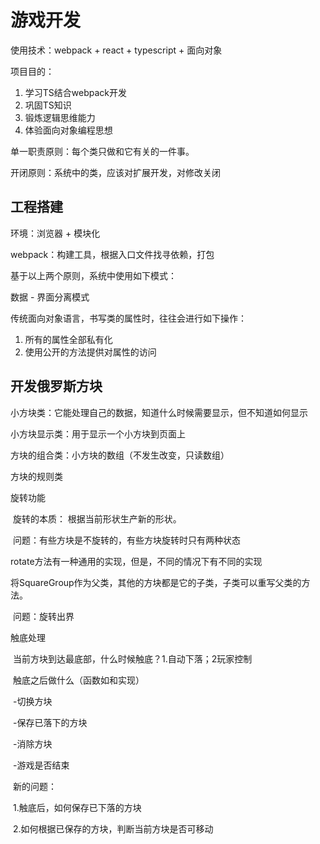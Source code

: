 # 游戏开发

使用技术：webpack + react + typescript + 面向对象

项目目的：

1. 学习TS结合webpack开发
2. 巩固TS知识
3. 锻炼逻辑思维能力
4. 体验面向对象编程思想

单一职责原则：每个类只做和它有关的一件事。

开闭原则：系统中的类，应该对扩展开发，对修改关闭

## 工程搭建

环境：浏览器 + 模块化

webpack：构建工具，根据入口文件找寻依赖，打包

基于以上两个原则，系统中使用如下模式：

数据 - 界面分离模式

传统面向对象语言，书写类的属性时，往往会进行如下操作：

1. 所有的属性全部私有化
2. 使用公开的方法提供对属性的访问

## 开发俄罗斯方块

小方块类：它能处理自己的数据，知道什么时候需要显示，但不知道如何显示

小方块显示类：用于显示一个小方块到页面上

方块的组合类：小方块的数组（不发生改变，只读数组）

方块的规则类

旋转功能

​	旋转的本质： 根据当前形状生产新的形状。

​	问题：有些方块是不旋转的，有些方块旋转时只有两种状态

rotate方法有一种通用的实现，但是，不同的情况下有不同的实现

将SquareGroup作为父类，其他的方块都是它的子类，子类可以重写父类的方法。

​	问题：旋转出界

触底处理

​	当前方块到达最底部，什么时候触底？1.自动下落；2玩家控制

​	触底之后做什么（函数如和实现）

​		-切换方块

​		-保存已落下的方块

​		-消除方块

​		-游戏是否结束

​		新的问题：

​			1.触底后，如何保存已下落的方块

​			2.如何根据已保存的方块，判断当前方块是否可移动